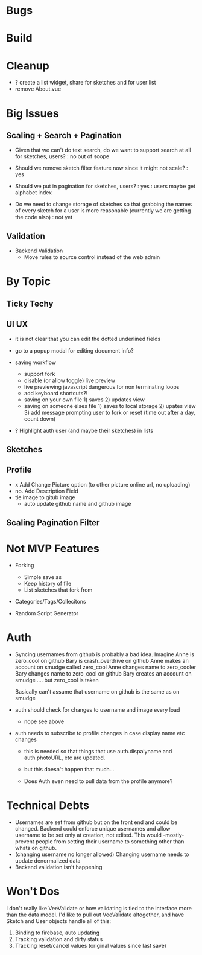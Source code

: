 # Bugs

# Build

# Cleanup

- ? create a list widget, share for sketches and for user list
- remove About.vue

# Big Issues

## Scaling + Search + Pagination

- Given that we can't do text search, do we want to support search at all for sketches, users?
  : no out of scope

- Should we remove sketch filter feature now since it might not scale?
  : yes

- Should we put in pagination for sketches, users?
  : yes
  : users maybe get alphabet index

- Do we need to change storage of sketches so that grabbing the names of every sketch for a user is more reasonable (currently we are getting the code also)
  : not yet

## Validation

- Backend Validation
  - Move rules to source control instead of the web admin

# By Topic

## Ticky Techy

## UI UX

- it is not clear that you can edit the dotted underlined fields

- go to a popup modal for editing document info?

- saving workflow

  - support fork
  - disable (or allow toggle) live preview
  - live previewing javascript dangerous for non terminating loops
  - add keyboard shortcuts?!
  - saving on your own file 1) saves 2) updates view
  - saving on someone elses file 1) saves to local storage 2) upates view 3) add message prompting user to fork or reset (time out after a day, count down)

- ? Highlight auth user (and maybe their sketches) in lists

## Sketches

## Profile

- x Add Change Picture option (to other picture online url, no uploading)
- no. Add Description Field
- tie image to gitub image
  - auto update github name and github image

## Scaling Pagination Filter

# Not MVP Features

- Forking

  - Simple save as
  - Keep history of file
  - List sketches that fork from

- Categories/Tags/Collecitons

- Random Script Generator

# Auth

- Syncing usernames from github is probably a bad idea. Imagine
  Anne is zero_cool on github
  Bary is crash_overdrive on github
  Anne makes an account on smudge called zero_cool
  Anne changes name to zero_cooler
  Bary changes name to zero_cool on github
  Bary creates an account on smudge .... but zero_cool is taken

  Basically can't assume that username on github is the same as on smudge

* auth should check for changes to username and image every load
  - nope see above
* auth needs to subscribe to profile changes in case display name etc changes

  - this is needed so that things that use auth.dispalyname and auth.photoURL, etc are updated.
  - but this doesn't happen that much...

  - Does Auth even need to pull data from the profile anymore?

# Technical Debts

- Usernames are set from github but on the front end and could be changed. Backend could enforce unique usernames and allow username to be set only at creation, not edited. This would -mostly- prevent people from setting their username to something other than whats on github.
- (changing username no longer allowed) Changing username needs to update denormalized data
- Backend validation isn't happening

# Won't Dos

I don't really like VeeValidate or how validating is tied to the interface more than the data model. I'd like to pull out VeeValidate altogether, and have Sketch and User objects handle all of this:

1. Binding to firebase, auto updating
2. Tracking validation and dirty status
3. Tracking reset/cancel values (original values since last save)
